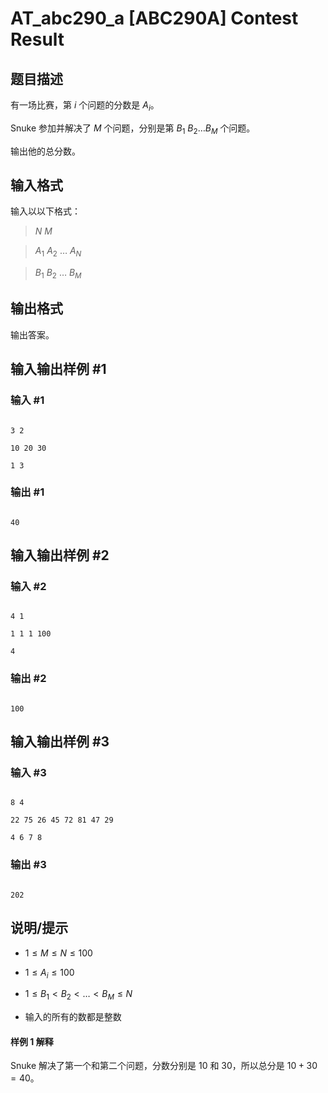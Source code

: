 # AT_abc290_a [ABC290A] Contest Result

## 题目描述

有一场比赛，第 $i$ 个问题的分数是 $A_i$。

Snuke 参加并解决了 $M$ 个问题，分别是第 $B_1\ B_2\ldots B_M$ 个问题。

输出他的总分数。

## 输入格式

输入以以下格式：

>$N$ $M$
>
>$A_1\ A_2\ \ldots\ A_N$
>
>$B_1\ B_2\ \ldots\ B_M$

## 输出格式

输出答案。

## 输入输出样例 #1

### 输入 #1

```
3 2
10 20 30
1 3
```

### 输出 #1

```
40
```

## 输入输出样例 #2

### 输入 #2

```
4 1
1 1 1 100
4
```

### 输出 #2

```
100
```

## 输入输出样例 #3

### 输入 #3

```
8 4
22 75 26 45 72 81 47 29
4 6 7 8
```

### 输出 #3

```
202
```

## 说明/提示

- $1\leq M\leq N \leq100$
- $1\leq A_i\leq 100$
- $1\leq B_1<B_2<\ldots<B_M\leq N$
- 输入的所有的数都是整数

#### 样例 $1$ 解释

Snuke 解决了第一个和第二个问题，分数分别是 $10$ 和 $30$，所以总分是 $10+30=40$。